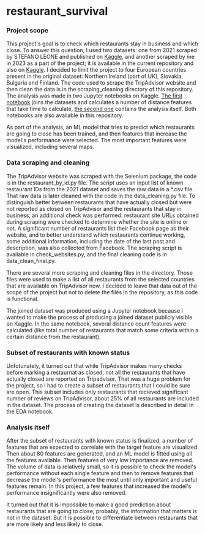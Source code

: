 # restaurant_survival
### Project scope
This project's goal is to check which restaurants stay in business and which close. To answer this question, I used two datasets: one from 2021 scraped by STEFANO LEONE and published on [Kaggle](https://www.kaggle.com/datasets/stefanoleone992/tripadvisor-european-restaurants), and another scraped by me in 2023 as a part of the project; it is available in the current repository and also on [Kaggle](https://www.kaggle.com/datasets/artemfedorov/restraunt-survival). I decided to limit the project to four European countries present in the original dataset: Northern Ireland (part of UK), Slovakia, Bulgaria and Finland. The code used to scrape the TripAdvisor website and then clean the data is in the scraping_cleaning directory of this repository. The analysis was made in two Jupyter notebooks on Kaggle. [The first notebook](https://www.kaggle.com/code/artemfedorov/resrt-survival-join) joins the datasets and calculates a number of distance features that take time to calculate, [the second one](https://www.kaggle.com/code/artemfedorov/restaurant-survival-eda) contains the analysis itself. Both notebooks are also available in this repository.

As part of the analysis, an ML model that tries to predict which restaurants are going to close has been trained, and then features that increase the model's performance were selected. The most important features were visualized, including several maps.

### Data scraping and cleaning
The TripAdvisor website was scraped with the Selenium package, the code is in the restaurant_by_id.py file. The script uses an input list of known restaurant IDs from the 2021 dataset and saves the raw data in a *.csv file. That raw data is later cleaned with the code in the data_cleaning.py file. To distinguish better between restaurants that have actually closed but were not reported as closed on TripAdvisor and the restaurants that stay in business, an additional check was performed: restaurant site URLs obtained during scraping were checked to determine whether the site is online or not. A significant number of restaurants list their Facebook page as their website, and to better understand which restaurants continue working, some additional information, including the date of the last post and description, was also collected from Facebook. The scraping script is available in check_websites.py, and the final cleaning code is in data_clean_final.py.

There are several more scraping and cleaning files in the directory. Those files were used to make a list of all restaurants from the selected countries that are available on TripAdvisor now. I decided to leave that data out of the scope of the project but not to delete the files in the repository, as this code is functional.

The joined dataset was produced using a Jupyter notebook because I wanted to make the process of producing a joined dataset publicly visible on Kaggle. In the same notebook, several distance count features were calculated (like total number of restaurants that match some criteria within a certain distance from the restaurant).

### Subset of restaurants with known status
Unfotunately, it turned out that while TripAdvisor makes many checks before marking a restaurnat as closed, not all the restaurants that have actually closed are reported on Tripadvisor. That was a huge problem for the project, so I had to create a subset of restaurants that I could be sure are open. This subset includes only restaurants that recieved significant number of reviews on TripAdvisor, about 25% of all restaurants are included in the dataset. The process of creating the dataset is described in detail in the EDA notebook. 

### Analysis itself
After the subset of restaurants with known status is finalized, a number of features that are expected to correlate with the target feature are visualized. Then about 80 features are generated, and an ML model is fitted using all the features available. Then features of very low importance are removed. The volume of data is relatively small, so it is possible to check the model's performance without each single feature and then to remove features that decrease the model's performance the most until only important and useful features remain. In this project, a few features that increased the model's performance insignificantly were also removed. 

It turned out that it is impossible to make a good prediction about restaurants that are going to close; probably, the information that matters is not in the dataset. But it is possible to differentiate between restaurants that are more likely and less likely to close.
